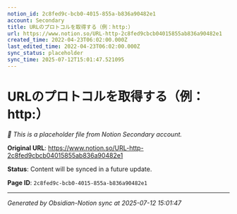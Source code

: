 ```yaml
---
notion_id: 2c8fed9c-bcb0-4015-855a-b836a90482e1
account: Secondary
title: URLのプロトコルを取得する（例：http:）
url: https://www.notion.so/URL-http-2c8fed9cbcb04015855ab836a90482e1
created_time: 2022-04-23T06:02:00.000Z
last_edited_time: 2022-04-23T06:02:00.000Z
sync_status: placeholder
sync_time: 2025-07-12T15:01:47.521095
---
```


# URLのプロトコルを取得する（例：http:）

*🔄 This is a placeholder file from Notion Secondary account.*

**Original URL**: https://www.notion.so/URL-http-2c8fed9cbcb04015855ab836a90482e1

**Status**: Content will be synced in a future update.

**Page ID**: `2c8fed9c-bcb0-4015-855a-b836a90482e1`

---

*Generated by Obsidian-Notion sync at 2025-07-12 15:01:47*
